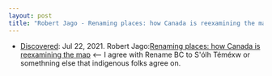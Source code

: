 ```yaml
---
layout: post
title: "Robert Jago - Renaming places: how Canada is reexamining the map <--- Rename BC to  S'ólh Téméxw?!?"
---
```

*  [Discovered](http://rolandtanglao.com/2020/07/29/p1-blogthis-checkvist-list-links-to-blog/): Jul 22, 2021.  Robert Jago:[Renaming places: how Canada is reexamining the map](https://www.canadiangeographic.ca/article/renaming-places-how-canada-reexamining-map) <-- I agree with Rename BC to  S'ólh Téméxw or somethning else that indigenous folks agree on.

